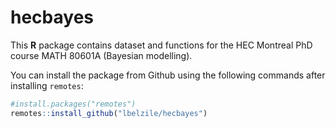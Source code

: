 # hecbayes

This **R** package contains dataset and functions for the HEC Montreal PhD course MATH 80601A (Bayesian modelling).



You can install the package from Github using the following commands after installing `remotes`:

```R
#install.packages("remotes")
remotes::install_github("lbelzile/hecbayes")
```
